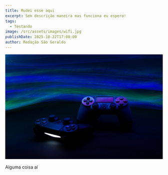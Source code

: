 ```yaml
---
title: Mudei esse aqui
excerpt: Sem descrição maneira mas funciona eu espero!
tags:
  - Testando
image: /src/assets/images/wifi.jpg
publishDate: 2025-10-22T17:08:00
author: Redação São Geraldo
---
```

![Sei nao](/src/assets/images/game-console-6603120_1280.jpg "Sei nao")

Alguma coisa aí
